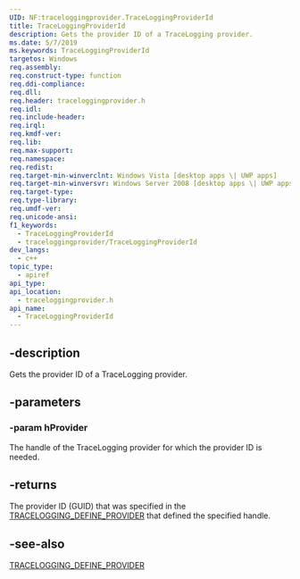```yaml
---
UID: NF:traceloggingprovider.TraceLoggingProviderId
title: TraceLoggingProviderId
description: Gets the provider ID of a TraceLogging provider.
ms.date: 5/7/2019
ms.keywords: TraceLoggingProviderId
targetos: Windows
req.assembly:
req.construct-type: function
req.ddi-compliance:
req.dll:
req.header: traceloggingprovider.h
req.idl:
req.include-header:
req.irql:
req.kmdf-ver:
req.lib:
req.max-support:
req.namespace:
req.redist:
req.target-min-winverclnt: Windows Vista [desktop apps \| UWP apps]
req.target-min-winversvr: Windows Server 2008 [desktop apps \| UWP apps]
req.target-type:
req.type-library:
req.umdf-ver:
req.unicode-ansi:
f1_keywords:
  - TraceLoggingProviderId
  - traceloggingprovider/TraceLoggingProviderId
dev_langs:
  - c++
topic_type:
  - apiref
api_type:
api_location:
  - traceloggingprovider.h
api_name:
  - TraceLoggingProviderId
---
```


## -description

Gets the provider ID of a TraceLogging provider.

## -parameters

### -param hProvider

The handle of the TraceLogging provider for which the provider ID is needed.

## -returns

The provider ID (GUID) that was specified in the
[TRACELOGGING_DEFINE_PROVIDER](./nf-traceloggingprovider-tracelogging_define_provider.md)
that defined the specified handle.

## -see-also

[TRACELOGGING_DEFINE_PROVIDER](./nf-traceloggingprovider-tracelogging_define_provider.md)
